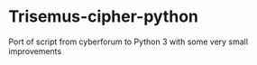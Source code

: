 # Trisemus-cipher-python
Port of script from cyberforum to Python 3 with some very small improvements
